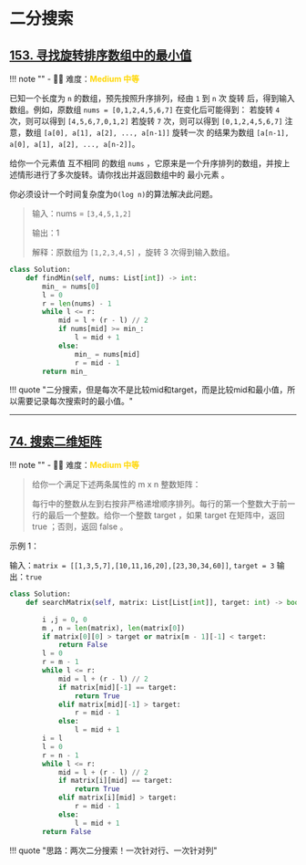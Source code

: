 # 二分搜索

## [153. 寻找旋转排序数组中的最小值](https://leetcode.cn/problems/find-minimum-in-rotated-sorted-array/description/?envType=study-plan-v2&envId=top-100-liked)

<!-- 所有文件名必须是该题目的英文名 -->

!!! note ""
    <!-- 这里记载考察的数据结构、算法等 -->
    - 🔑🔑 难度：<span style = "color:gold; font-weight:bold">Medium 中等 </span>

<!-- <span style = "color:gold; font-weight:bold">Medium 中等 </span> 中等 -->
<!-- <span style = "color:crisma; font-weight:bold">High 困难</span> 困难 -->
<!-- <span style = "color:Green; font-weight:bold">Easy 简单</span> 简单 -->

<!-- 题目简介 -->

已知一个长度为 `n` 的数组，预先按照升序排列，经由 `1` 到 `n` 次 旋转 后，得到输入数组。例如，原数组 `nums = [0,1,2,4,5,6,7]` 在变化后可能得到：
若旋转 `4` 次，则可以得到 `[4,5,6,7,0,1,2]`
若旋转 `7` 次，则可以得到 `[0,1,2,4,5,6,7]`
注意，数组 `[a[0], a[1], a[2], ..., a[n-1]]` 旋转一次 的结果为数组 `[a[n-1], a[0], a[1], a[2], ..., a[n-2]]`。

给你一个元素值 互不相同 的数组 `nums` ，它原来是一个升序排列的数组，并按上述情形进行了多次旋转。请你找出并返回数组中的 最小元素 。

你必须设计一个时间复杂度为` O(log n) `的算法解决此问题。


> 输入：nums = `[3,4,5,1,2]`
> 
> 输出：1
> 
> 解释：原数组为 `[1,2,3,4,5]` ，旋转 3 次得到输入数组。
> 


```python
class Solution:
    def findMin(self, nums: List[int]) -> int:
        min_ = nums[0]
        l = 0
        r = len(nums) - 1
        while l <= r:
            mid = l + (r - l) // 2
            if nums[mid] >= min_:
                l = mid + 1
            else:
                min_ = nums[mid]
                r = mid - 1
        return min_
```

!!! quote "二分搜索，但是每次不是比较mid和target，而是比较mid和最小值，所以需要记录每次搜索时的最小值。"

----

## [74. 搜索二维矩阵](https://leetcode.cn/problems/search-a-2d-matrix/description/?envType=study-plan-v2&envId=top-100-liked)

<!-- 所有文件名必须是该题目的英文名 -->

!!! note ""
    <!-- 这里记载考察的数据结构、算法等 -->
    - 🔑🔑 难度：<span style = "color:gold; font-weight:bold">Medium 中等 </span>

<!-- <span style = "color:gold; font-weight:bold">Medium 中等 </span> 中等 -->
<!-- <span style = "color:crisma; font-weight:bold">High 困难</span> 困难 -->
<!-- <span style = "color:Green; font-weight:bold">Easy 简单</span> 简单 -->

<!-- 题目简介 -->

> 给你一个满足下述两条属性的 m x n 整数矩阵：
> 
> 每行中的整数从左到右按非严格递增顺序排列。每行的第一个整数大于前一行的最后一个整数。给你一个整数 target ，如果 target 在矩阵中，返回 true ；否则，返回 false 。

示例 1：

输入：`matrix = [[1,3,5,7],[10,11,16,20],[23,30,34,60]]`, `target = 3`
输出：`true`



```python
class Solution:
    def searchMatrix(self, matrix: List[List[int]], target: int) -> bool:
        
        i ,j = 0, 0
        m , n = len(matrix), len(matrix[0])
        if matrix[0][0] > target or matrix[m - 1][-1] < target:
            return False
        l = 0
        r = m - 1
        while l <= r:
            mid = l + (r - l) // 2
            if matrix[mid][-1] == target:
                return True
            elif matrix[mid][-1] > target:
                r = mid - 1
            else:
                l = mid + 1
        i = l
        l = 0
        r = n - 1
        while l <= r:
            mid = l + (r - l) // 2
            if matrix[i][mid] == target:
                return True
            elif matrix[i][mid] > target:
                r = mid - 1
            else:
                l = mid + 1
        return False

```

!!! quote "思路：两次二分搜索！一次针对行、一次针对列"
